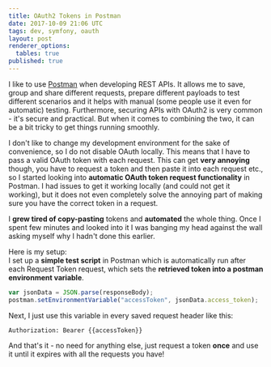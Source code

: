 ```yaml
---
title: OAuth2 Tokens in Postman
date: 2017-10-09 21:06 UTC
tags: dev, symfony, oauth
layout: post
renderer_options:
  tables: true
published: true
---
```

I like to use [Postman](http://getpostman.com) when developing REST APIs. It allows me
to save, group and share different requests, prepare different payloads to test different
scenarios and it helps with manual (some people use it even for automatic) testing.
Furthermore, securing APIs with OAuth2 is very common - it's secure and practical.
But when it comes to combining the two, it can be a bit tricky to get things
running smoothly.

I don't like to change my development environment for the sake of convenience,
so I do not disable OAuth locally. This means that I have to pass a valid OAuth token
with each request. This can get **very annoying** though, you have to request a token
and then paste it into each request etc., so I started looking into
**automatic OAuth token request functionality** in
Postman. I had issues to get it working locally (and could not get it working), but it does not even completely solve the annoying part of making sure you have the correct token in a request.

I **grew tired of copy-pasting** tokens and **automated** the whole thing. Once I spent few minutes and looked into it I was banging my head against the wall asking myself why I hadn't done this
earlier.

Here is my setup:<br />
I set up a **simple test script** in Postman which is automatically run after each
Request Token request, which sets the **retrieved token into a postman environment variable**.

~~~javascript
var jsonData = JSON.parse(responseBody);
postman.setEnvironmentVariable("accessToken", jsonData.access_token);
~~~

Next, I just use this variable in every saved request header like this:

~~~
Authorization: Bearer {{accessToken}}
~~~

And that's it - no need for anything else, just request a token **once** and use it
until it expires with all the requests you have!
